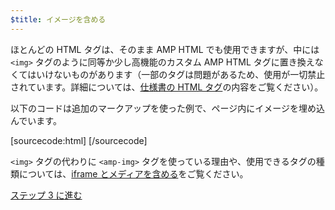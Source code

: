```yaml
---
$title: イメージを含める
---
```


ほとんどの HTML タグは、そのまま AMP HTML でも使用できますが、中には `<img>` タグのように同等か少し高機能のカスタム AMP HTML タグに置き換えなくてはいけないものがあります（一部のタグは問題があるため、使用が一切禁止されています。詳細については、[仕様書の HTML タグ](https://github.com/ampproject/amphtml/blob/master/spec/amp-html-format.md)の内容をご覧ください）。

以下のコードは追加のマークアップを使った例で、ページ内にイメージを埋め込んでいます。

[sourcecode:html]
<amp-img src="welcome.jpg" alt="Welcome" height="400" width="800"></amp-img>
[/sourcecode]

`<img>` タグの代わりに `<amp-img>` タグを使っている理由や、使用できるタグの種類については、[iframe とメディアを含める](/docs/guides/amp_replacements.html)をご覧ください。

<a class="go-button button" href="/ja/docs/get_started/general/create/presentation_layout.html">ステップ 3 に進む</a>
